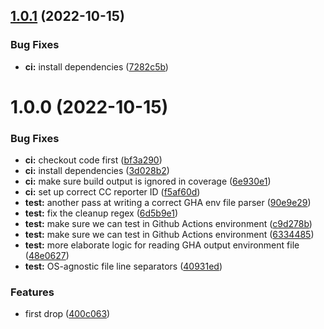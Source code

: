 ## [1.0.1](https://github.com/paambaati/tfc-output-action/compare/v1.0.0...v1.0.1) (2022-10-15)


### Bug Fixes

* **ci:** install dependencies ([7282c5b](https://github.com/paambaati/tfc-output-action/commit/7282c5b7edee1c0f18271faf23a27ce8b2cc151f))

# 1.0.0 (2022-10-15)


### Bug Fixes

* **ci:** checkout code first ([bf3a290](https://github.com/paambaati/tfc-output-action/commit/bf3a290cbba4521163a5d49d8fd416c5bd484e6a))
* **ci:** install dependencies ([3d028b2](https://github.com/paambaati/tfc-output-action/commit/3d028b2fe6214d6c83ad4eb63a9a6e28140ec073))
* **ci:** make sure build output is ignored in coverage ([6e930e1](https://github.com/paambaati/tfc-output-action/commit/6e930e10e8f9be5978de4ac39523135f637eef78))
* **ci:** set up correct CC reporter ID ([f5af60d](https://github.com/paambaati/tfc-output-action/commit/f5af60dbcb84ce27ed7a12fb24aec6500722981a))
* **test:** another pass at writing a correct GHA env file parser ([90e9e29](https://github.com/paambaati/tfc-output-action/commit/90e9e29e3c81223bebc741db867af9031d43da09))
* **test:** fix the cleanup regex ([6d5b9e1](https://github.com/paambaati/tfc-output-action/commit/6d5b9e1eac2f890f8f09b6bcee109e9cd56e8dfb))
* **test:** make sure we can test in Github Actions environment ([c9d278b](https://github.com/paambaati/tfc-output-action/commit/c9d278b0e13f41db7f19f1cea8d8743e64571a54))
* **test:** make sure we can test in Github Actions environment ([6334485](https://github.com/paambaati/tfc-output-action/commit/633448534d14cce502e781d2f97fb91e043fa4d2))
* **test:** more elaborate logic for reading GHA output environment file ([48e0627](https://github.com/paambaati/tfc-output-action/commit/48e0627f88debbfb9ccf616a15b03f357f1df8bc))
* **test:** OS-agnostic file line separators ([40931ed](https://github.com/paambaati/tfc-output-action/commit/40931ed00570017c77a79d1d6afe708e98c81fbe))


### Features

* first drop ([400c063](https://github.com/paambaati/tfc-output-action/commit/400c063cda9736465c3e741362aec484381dfd5d))
